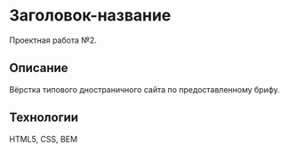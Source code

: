 # Заголовок-название

Проектная работа №2.


## Описание

Вёрстка типового дностраничного сайта по предоставленному брифу.

## Технологии

HTML5, CSS, BEM
